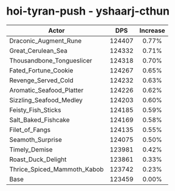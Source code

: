 # hoi-tyran-push - yshaarj-cthun
| Actor | DPS | Increase |
|---|:---:|:---:|
|Draconic_Augment_Rune|124407|0.77%|
|Great_Cerulean_Sea|124332|0.71%|
|Thousandbone_Tongueslicer|124318|0.70%|
|Fated_Fortune_Cookie|124267|0.65%|
|Revenge_Served_Cold|124232|0.63%|
|Aromatic_Seafood_Platter|124226|0.62%|
|Sizzling_Seafood_Medley|124203|0.60%|
|Feisty_Fish_Sticks|124185|0.59%|
|Salt_Baked_Fishcake|124169|0.58%|
|Filet_of_Fangs|124135|0.55%|
|Seamoth_Surprise|124075|0.50%|
|Timely_Demise|123981|0.42%|
|Roast_Duck_Delight|123861|0.33%|
|Thrice_Spiced_Mammoth_Kabob|123742|0.23%|
|Base|123459|0.00%|
